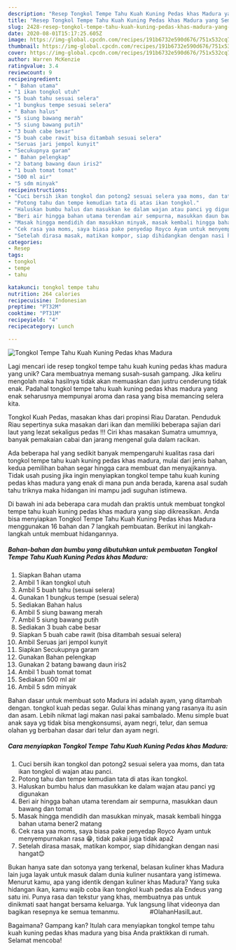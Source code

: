 ```yaml
---
description: "Resep Tongkol Tempe Tahu Kuah Kuning Pedas khas Madura yang Sempurna"
title: "Resep Tongkol Tempe Tahu Kuah Kuning Pedas khas Madura yang Sempurna"
slug: 2428-resep-tongkol-tempe-tahu-kuah-kuning-pedas-khas-madura-yang-sempurna
date: 2020-08-01T15:17:25.605Z
image: https://img-global.cpcdn.com/recipes/191b6732e590d676/751x532cq70/tongkol-tempe-tahu-kuah-kuning-pedas-khas-madura-foto-resep-utama.jpg
thumbnail: https://img-global.cpcdn.com/recipes/191b6732e590d676/751x532cq70/tongkol-tempe-tahu-kuah-kuning-pedas-khas-madura-foto-resep-utama.jpg
cover: https://img-global.cpcdn.com/recipes/191b6732e590d676/751x532cq70/tongkol-tempe-tahu-kuah-kuning-pedas-khas-madura-foto-resep-utama.jpg
author: Warren McKenzie
ratingvalue: 3.4
reviewcount: 9
recipeingredient:
- " Bahan utama"
- "1 ikan tongkol utuh"
- "5 buah tahu sesuai selera"
- "1 bungkus tempe sesuai selera"
- " Bahan halus"
- "5 siung bawang merah"
- "5 siung bawang putih"
- "3 buah cabe besar"
- "5 buah cabe rawit bisa ditambah sesuai selera"
- "Seruas jari jempol kunyit"
- "Secukupnya garam"
- " Bahan pelengkap"
- "2 batang bawang daun iris2"
- "1 buah tomat tomat"
- "500 ml air"
- "5 sdm minyak"
recipeinstructions:
- "Cuci bersih ikan tongkol dan potong2 sesuai selera yaa moms, dan tata ikan tongkol di wajan atau panci."
- "Potong tahu dan tempe kemudian tata di atas ikan tongkol."
- "Haluskan bumbu halus dan masukkan ke dalam wajan atau panci yg digunakan"
- "Beri air hingga bahan utama terendam air sempurna, masukkan daun bawang dan tomat"
- "Masak hingga mendidih dan masukkan minyak, masak kembali hingga bahan utama bener2 matang"
- "Cek rasa yaa moms, saya biasa pake penyedap Royco Ayam untuk menyempurnakan rasa 😁, tidak pakai juga tidak apa2"
- "Setelah dirasa masak, matikan kompor, siap dihidangkan dengan nasi hangat😊"
categories:
- Resep
tags:
- tongkol
- tempe
- tahu

katakunci: tongkol tempe tahu 
nutrition: 264 calories
recipecuisine: Indonesian
preptime: "PT32M"
cooktime: "PT31M"
recipeyield: "4"
recipecategory: Lunch

---
```



![Tongkol Tempe Tahu Kuah Kuning Pedas khas Madura](https://img-global.cpcdn.com/recipes/191b6732e590d676/751x532cq70/tongkol-tempe-tahu-kuah-kuning-pedas-khas-madura-foto-resep-utama.jpg)

Lagi mencari ide resep tongkol tempe tahu kuah kuning pedas khas madura yang unik? Cara membuatnya memang susah-susah gampang. Jika keliru mengolah maka hasilnya tidak akan memuaskan dan justru cenderung tidak enak. Padahal tongkol tempe tahu kuah kuning pedas khas madura yang enak seharusnya mempunyai aroma dan rasa yang bisa memancing selera kita.

Tongkol Kuah Pedas, masakan khas dari propinsi Riau Daratan. Penduduk Riau sepertinya suka masakan dari ikan dan memiliki beberapa sajian dari laut yang lezat sekaligus pedas !!! Ciri khas masakan Sumatra umumnya, banyak pemakaian cabai dan jarang mengenal gula dalam racikan.

Ada beberapa hal yang sedikit banyak mempengaruhi kualitas rasa dari tongkol tempe tahu kuah kuning pedas khas madura, mulai dari jenis bahan, kedua pemilihan bahan segar hingga cara membuat dan menyajikannya. Tidak usah pusing jika ingin menyiapkan tongkol tempe tahu kuah kuning pedas khas madura yang enak di mana pun anda berada, karena asal sudah tahu triknya maka hidangan ini mampu jadi suguhan istimewa.


Di bawah ini ada beberapa cara mudah dan praktis untuk membuat tongkol tempe tahu kuah kuning pedas khas madura yang siap dikreasikan. Anda bisa menyiapkan Tongkol Tempe Tahu Kuah Kuning Pedas khas Madura menggunakan 16 bahan dan 7 langkah pembuatan. Berikut ini langkah-langkah untuk membuat hidangannya.

<!--inarticleads1-->

##### Bahan-bahan dan bumbu yang dibutuhkan untuk pembuatan Tongkol Tempe Tahu Kuah Kuning Pedas khas Madura:

1. Siapkan  Bahan utama
1. Ambil 1 ikan tongkol utuh
1. Ambil 5 buah tahu (sesuai selera)
1. Gunakan 1 bungkus tempe (sesuai selera)
1. Sediakan  Bahan halus
1. Ambil 5 siung bawang merah
1. Ambil 5 siung bawang putih
1. Sediakan 3 buah cabe besar
1. Siapkan 5 buah cabe rawit (bisa ditambah sesuai selera)
1. Ambil Seruas jari jempol kunyit
1. Siapkan Secukupnya garam
1. Gunakan  Bahan pelengkap
1. Gunakan 2 batang bawang daun iris2
1. Ambil 1 buah tomat tomat
1. Sediakan 500 ml air
1. Ambil 5 sdm minyak


Bahan dasar untuk membuat soto Madura ini adalah ayam, yang ditambah dengan. tongkol kuah pedas segar. Gulai khas minang yang rasanya itu asin dan asam. Lebih nikmat lagi makan nasi pakai sambalado. Menu simple buat anak saya yg tidak bisa mengkonsumsi, ayam negri, telur, dan semua olahan yg berbahan dasar dari telur dan ayam negri. 

<!--inarticleads2-->

##### Cara menyiapkan Tongkol Tempe Tahu Kuah Kuning Pedas khas Madura:

1. Cuci bersih ikan tongkol dan potong2 sesuai selera yaa moms, dan tata ikan tongkol di wajan atau panci.
1. Potong tahu dan tempe kemudian tata di atas ikan tongkol.
1. Haluskan bumbu halus dan masukkan ke dalam wajan atau panci yg digunakan
1. Beri air hingga bahan utama terendam air sempurna, masukkan daun bawang dan tomat
1. Masak hingga mendidih dan masukkan minyak, masak kembali hingga bahan utama bener2 matang
1. Cek rasa yaa moms, saya biasa pake penyedap Royco Ayam untuk menyempurnakan rasa 😁, tidak pakai juga tidak apa2
1. Setelah dirasa masak, matikan kompor, siap dihidangkan dengan nasi hangat😊


Bukan hanya sate dan sotonya yang terkenal, belasan kuliner khas Madura lain juga layak untuk masuk dalam dunia kuliner nusantara yang istimewa. Menurut kamu, apa yang identik dengan kuliner khas Madura? Yang suka hidangan ikan, kamu wajib coba ikan tongkol kuah pedas ala Endeus yang satu ini. Punya rasa dan tekstur yang khas, membuatnya pas untuk dinikmati saat hangat bersama keluarga. Yuk langsung lihat videonya dan bagikan resepnya ke semua temanmu. ⠀⠀⠀⠀⠀⠀ #OlahanHasilLaut. 

Bagaimana? Gampang kan? Itulah cara menyiapkan tongkol tempe tahu kuah kuning pedas khas madura yang bisa Anda praktikkan di rumah. Selamat mencoba!
